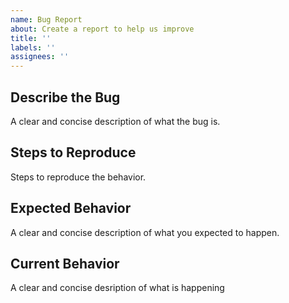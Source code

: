 ```yaml
---
name: Bug Report
about: Create a report to help us improve
title: ''
labels: '' 
assignees: ''
---
```


## Describe the Bug
A clear and concise description of what the bug is. 

## Steps to Reproduce
Steps to reproduce the behavior.

## Expected Behavior
A clear and concise description of what you expected to happen. 

## Current Behavior 
A clear and concise desription of what is happening
